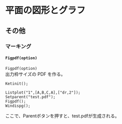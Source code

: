 # 平面の図形とグラフ  
## その他  
### マーキング  
#### `Figpdf(option)`  
`Figpdf(option)`  
出力枠サイズの PDF を作る。  
```  
Ketinit();  
  
Listplot("1",[A,B,C,A],["dr,2"]);  
Setparent("test.pdf");  
Figpdf();  
Windispg();  
```  
ここで、Parentボタンを押すと、test.pdfが生成される。
